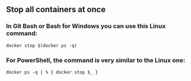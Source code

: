 ## Stop all containers at once

### In Git Bash or Bash for Windows you can use this Linux command:

```
docker stop $(docker ps -q)
```

### For PowerShell, the command is very similar to the Linux one:

```
docker ps -q | % { docker stop $_ }
```
